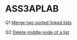 # ASS3APLAB

Q1  [Merge two sorted linked lists](https://leetcode.com/problems/merge-two-sorted-lists)<br>

Q2 [Delete middle node of a list](https://leetcode.com/problems/delete-the-middle-node-of-a-linked-list)<br>

